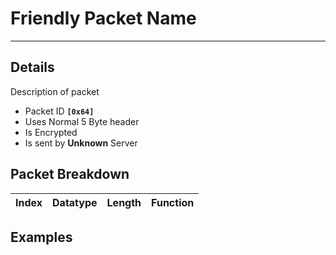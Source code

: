# Friendly Packet Name #

---


## Details ##

Description of packet
  * Packet ID **`[0x64]`**
  * Uses Normal 5 Byte header
  * Is Encrypted
  * Is sent by **Unknown** Server

## Packet Breakdown ##
| Index | Datatype | Length | Function |
|:------|:---------|:-------|:---------|

## Examples ##